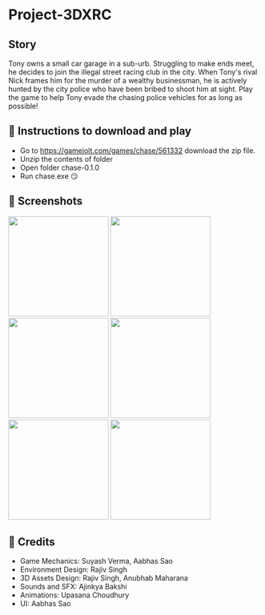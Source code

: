# Project-3DXRC

## Story
Tony owns a small car garage in a sub-urb. Struggling to make ends meet, he decides to join the illegal street racing club in the city. When Tony's rival Nick frames him for the murder of a wealthy businessman, he is actively hunted by the city police who have been bribed to shoot him at sight. Play the game to help Tony evade the chasing police vehicles for as long as possible!

## 📝 Instructions to download and play
- Go to https://gamejolt.com/games/chase/561332 download the zip file.
- Unzip the contents of folder
- Open folder chase-0.1.0
- Run chase.exe 😏

## 📱 Screenshots
<p>
  <img src="https://user-images.githubusercontent.com/58210877/123508487-6cdba980-d68d-11eb-9544-a621b6bf2cfb.png" width="200" />
  <img src="https://user-images.githubusercontent.com/58210877/123508497-7bc25c00-d68d-11eb-8572-e8e141f5dbde.png" width="200" />
  <img src="https://user-images.githubusercontent.com/58210877/123508521-8e3c9580-d68d-11eb-8427-d17695bd899c.png" width="200" />
  <img src="https://user-images.githubusercontent.com/58210877/123508497-7bc25c00-d68d-11eb-8572-e8e141f5dbde.png" width="200" />
  <img src="https://user-images.githubusercontent.com/58210877/123508524-8f6dc280-d68d-11eb-83fc-c0c3a3f5874f.png" width="200" />
  <img src="https://user-images.githubusercontent.com/58210877/123508525-91378600-d68d-11eb-8338-caa0359bf559.png" width="200" />
</p>

## 👏 Credits
- Game Mechanics: Suyash Verma, Aabhas Sao
- Environment Design: Rajiv Singh
- 3D Assets Design: Rajiv Singh, Anubhab Maharana
- Sounds and SFX: Ajinkya Bakshi
- Animations: Upasana Choudhury
- UI: Aabhas Sao
